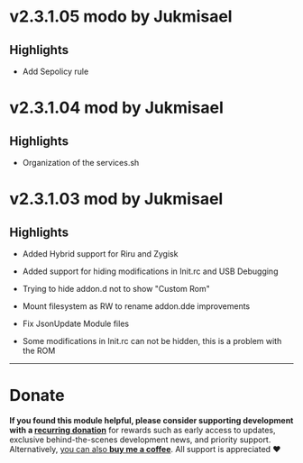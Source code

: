 # v2.3.1.05 modo by Jukmisael
## Highlights

- Add Sepolicy rule

# v2.3.1.04 mod by Jukmisael
## Highlights

- Organization of the services.sh

# v2.3.1.03 mod by Jukmisael

## Highlights

- Added Hybrid support for Riru and Zygisk
- Added support for hiding modifications in Init.rc and USB Debugging
- Trying to hide addon.d not to show "Custom Rom"
- Mount filesystem as RW to rename addon.dde improvements
- Fix JsonUpdate Module files

- Some modifications in Init.rc can not be hidden, this is a problem with the ROM

---

# Donate

**If you found this module helpful, please consider supporting development with a [recurring donation](https://patreon.com/kdrag0n)** for rewards such as early access to updates, exclusive behind-the-scenes development news, and priority support. Alternatively, [you can also **buy me a coffee**](https://paypal.me/kdrag0ndonate). All support is appreciated ❤️
